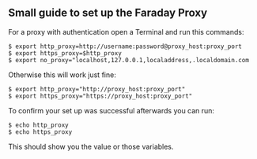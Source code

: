 ## Small guide to set up the Faraday Proxy

For a proxy with authentication open a Terminal and run this commands:
```
$ export http_proxy=http://username:password@proxy_host:proxy_port
$ export https_proxy=$http_proxy
$ export no_proxy="localhost,127.0.0.1,localaddress,.localdomain.com
```
Otherwise this will work just fine:
```
$ export http_proxy="http://proxy_host:proxy_port"
$ export https_proxy="https://proxy_host:proxy_port"
```


To confirm your set up was successful afterwards you can run:

```
$ echo http_proxy
$ echo https_proxy
```
This should show you the value or those variables.

